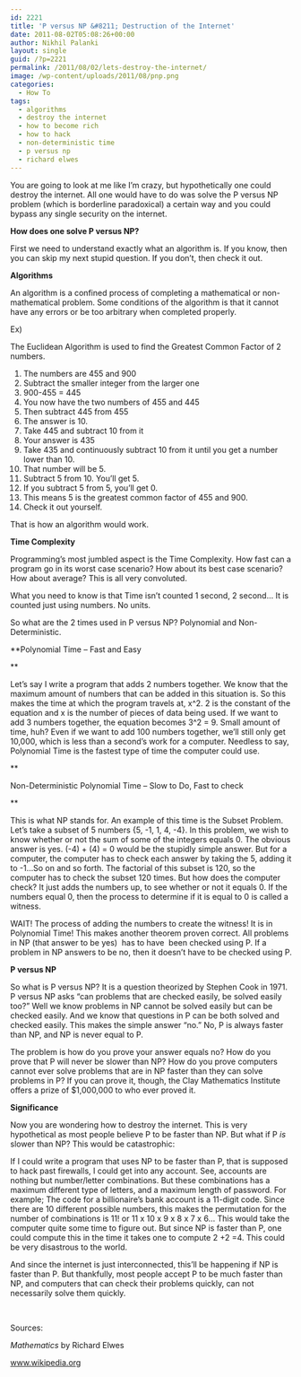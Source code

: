 ```yaml
---
id: 2221
title: 'P versus NP &#8211; Destruction of the Internet'
date: 2011-08-02T05:08:26+00:00
author: Nikhil Palanki
layout: single
guid: /?p=2221
permalink: /2011/08/02/lets-destroy-the-internet/
image: /wp-content/uploads/2011/08/pnp.png
categories:
  - How To
tags:
  - algorithms
  - destroy the internet
  - how to become rich
  - how to hack
  - non-deterministic time
  - p versus np
  - richard elwes
---
```

You are going to look at me like I&#8217;m crazy, but hypothetically one could destroy the internet. All one would have to do was solve the P versus NP problem (which is borderline paradoxical) a certain way and you could bypass any single security on the internet.

**How does one solve P versus NP?**

First we need to understand exactly what an algorithm is. If you know, then you can skip my next stupid question. If you don&#8217;t, then check it out.

**Algorithms**

An algorithm is a confined process of completing a mathematical or non-mathematical problem. Some conditions of the algorithm is that it cannot have any errors or be too arbitrary when completed properly.

Ex)

The Euclidean Algorithm is used to find the Greatest Common Factor of 2 numbers.

  1. The numbers are 455 and 900
  2. Subtract the smaller integer from the larger one
  3. 900-455 = 445
  4. You now have the two numbers of 455 and 445
  5. Then subtract 445 from 455
  6. The answer is 10.
  7. Take 445 and subtract 10 from it
  8. Your answer is 435
  9. Take 435 and continuously subtract 10 from it until you get a number lower than 10.
 10. That number will be 5.
 11. Subtract 5 from 10. You&#8217;ll get 5.
 12. If you subtract 5 from 5, you&#8217;ll get 0.
 13. This means 5 is the greatest common factor of 455 and 900.
 14. Check it out yourself.

That is how an algorithm would work.

**Time Complexity**

Programming&#8217;s most jumbled aspect is the Time Complexity. How fast can a program go in its worst case scenario? How about its best case scenario? How about average? This is all very convoluted.

What you need to know is that Time isn&#8217;t counted 1 second, 2 second&#8230; It is counted just using numbers. No units.

So what are the 2 times used in P versus NP? Polynomial and Non-Deterministic.

**Polynomial Time &#8211; Fast and Easy
  
** 

Let&#8217;s say I write a program that adds 2 numbers together. We know that the maximum amount of numbers that can be added in this situation is. So this makes the time at which the program travels at, x^2. 2 is the constant of the equation and x is the number of pieces of data being used. If we want to add 3 numbers together, the equation becomes 3^2 = 9. Small amount of time, huh? Even if we want to add 100 numbers together, we&#8217;ll still only get 10,000, which is less than a second&#8217;s work for a computer. Needless to say, Polynomial Time is the fastest type of time the computer could use.

**
  
Non-Deterministic Polynomial Time &#8211; Slow to Do, Fast to check
  
** 

This is what NP stands for. An example of this time is the Subset Problem. Let&#8217;s take a subset of 5 numbers {5, -1, 1, 4, -4}. In this problem, we wish to know whether or not the sum of some of the integers equals 0. The obvious answer is yes. (-4) + (4) = 0 would be the stupidly simple answer. But for a computer, the computer has to check each answer by taking the 5, adding it to -1&#8230;So on and so forth. The factorial of this subset is 120, so the computer has to check the subset 120 times. But how does the computer check? It just adds the numbers up, to see whether or not it equals 0. If the numbers equal 0, then the process to determine if it is equal to 0 is called a witness.

WAIT! The process of adding the numbers to create the witness! It is in Polynomial Time! This makes another theorem proven correct. All problems in NP (that answer to be yes)  has to have  been checked using P. If a problem in NP answers to be no, then it doesn&#8217;t have to be checked using P.

**P versus NP**

So what is P versus NP? It is a question theorized by Stephen Cook in 1971. P versus NP asks &#8220;can problems that are checked easily, be solved easily too?&#8221; Well we know problems in NP cannot be solved easily but can be checked easily. And we know that questions in P can be both solved and checked easily. This makes the simple answer &#8220;no.&#8221; No, P is always faster than NP, and NP is never equal to P.

The problem is how do you prove your answer equals no? How do you prove that P will never be slower than NP? How do you prove computers cannot ever solve problems that are in NP faster than they can solve problems in P? If you can prove it, though, the Clay Mathematics Institute offers a prize of $1,000,000 to who ever proved it.

**Significance**

Now you are wondering how to destroy the internet. This is very hypothetical as most people believe P to be faster than NP. But what if P _is_ slower than NP? This would be catastrophic:

If I could write a program that uses NP to be faster than P, that is supposed to hack past firewalls, I could get into any account. See, accounts are nothing but number/letter combinations. But these combinations has a maximum different type of letters, and a maximum length of password. For example; The code for a billionaire&#8217;s bank account is a 11-digit code. Since there are 10 different possible numbers, this makes the permutation for the number of combinations is 11! or 11 x 10 x 9 x 8 x 7 x 6&#8230; This would take the computer quite some time to figure out. But since NP is faster than P, one could compute this in the time it takes one to compute 2 +2 =4. This could be very disastrous to the world.

And since the internet is just interconnected, this&#8217;ll be happening if NP is faster than P. But thankfully, most people accept P to be much faster than NP, and computers that can check their problems quickly, can not necessarily solve them quickly.

&nbsp;

Sources:

_Mathematics_ by Richard Elwes

www.wikipedia.org

&nbsp;
